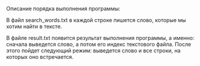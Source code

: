 Описание порядка выполнения программы:

В файл search_words.txt в каждой строке пишется слово, которые мы хотим найти в тексте.

В файле result.txt появится результат выполнения программы, а именно:
 сначала выведется слово, а потом его индекс текстового файла. После этого пойдет следующий режим: выведется слово и 
 все строки, на которых оно встречается. 
